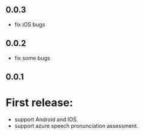 ## 0.0.3
- fix iOS bugs

## 0.0.2
- fix some bugs

## 0.0.1

# First release:
- support Android and IOS.
- support azure speech pronunciation assessment.
